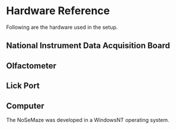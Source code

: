 # Hardware Reference

Following are the hardware used in the setup.

## National Instrument Data Acquisition Board

## Olfactometer

## Lick Port

## Computer

The NoSeMaze was developed in a WindowsNT operating system.
